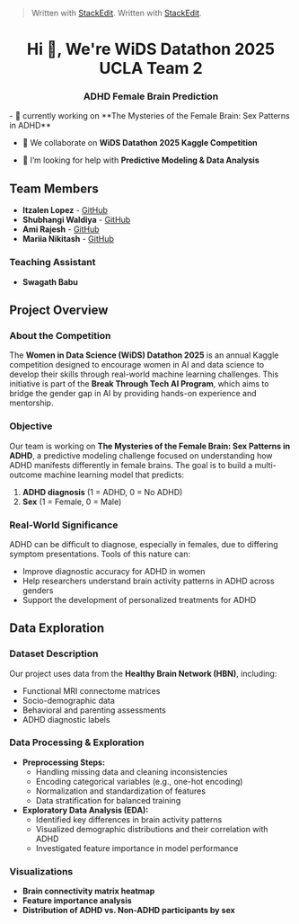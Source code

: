 > Written with [StackEdit](https://stackedit.io/).
> Written with [StackEdit](https://stackedit.io/).
<h1 align="center">Hi 👋, We're WiDS Datathon 2025 UCLA Team 2</h1>  
<h3 align="center">ADHD Female Brain Prediction</h3>
-   🔭 currently working on **The Mysteries of the Female Brain: Sex Patterns in ADHD**
    
-   👯 We collaborate on **WiDS Datathon 2025 Kaggle Competition**
    
-   🤝 I’m looking for help with **Predictive Modeling & Data Analysis**
    

## Team Members

-   **Itzalen Lopez** - [GitHub](https://github.com/Itz-creator07)
-   **Shubhangi Waldiya** - [GitHub](https://github.com/subhangibw)
-   **Ami Rajesh** - [GitHub](https://github.com/Arajesh03)
-   **Mariia Nikitash** - [GitHub](https://github.com/MariiaNikitash)

### Teaching Assistant

-   **Swagath Babu**

## Project Overview

### About the Competition

The **Women in Data Science (WiDS) Datathon 2025** is an annual Kaggle competition designed to encourage women in AI and data science to develop their skills through real-world machine learning challenges. This initiative is part of the **Break Through Tech AI Program**, which aims to bridge the gender gap in AI by providing hands-on experience and mentorship.

### Objective

Our team is working on **The Mysteries of the Female Brain: Sex Patterns in ADHD**, a predictive modeling challenge focused on understanding how ADHD manifests differently in female brains. The goal is to build a multi-outcome machine learning model that predicts:

1.  **ADHD diagnosis** (1 = ADHD, 0 = No ADHD)
2.  **Sex** (1 = Female, 0 = Male)

### Real-World Significance

ADHD can be difficult to diagnose, especially in females, due to differing symptom presentations. Tools of this nature can:

-   Improve diagnostic accuracy for ADHD in women
-   Help researchers understand brain activity patterns in ADHD across genders
-   Support the development of personalized treatments for ADHD

## Data Exploration

### Dataset Description

Our project uses data from the **Healthy Brain Network (HBN)**, including:

-   Functional MRI connectome matrices
-   Socio-demographic data
-   Behavioral and parenting assessments
-   ADHD diagnostic labels

### Data Processing & Exploration

-   **Preprocessing Steps:**
    -   Handling missing data and cleaning inconsistencies
    -   Encoding categorical variables (e.g., one-hot encoding)
    -   Normalization and standardization of features
    -   Data stratification for balanced training
-   **Exploratory Data Analysis (EDA):**
    -   Identified key differences in brain activity patterns
    -   Visualized demographic distributions and their correlation with ADHD
    -   Investigated feature importance in model performance

### Visualizations

-   **Brain connectivity matrix heatmap**
-   **Feature importance analysis**
-   **Distribution of ADHD vs. Non-ADHD participants by sex**

